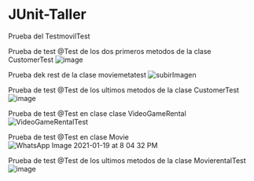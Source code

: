 # JUnit-Taller
Prueba del TestmovilTest

Prueba de test @Test de los dos primeros metodos de la clase CustomerTest
![image](https://user-images.githubusercontent.com/54828392/105108860-36b84f00-5a89-11eb-85cc-74941fff0220.png)

Prueba dek rest de la clase moviemetatest
![subirImagen](https://user-images.githubusercontent.com/65878441/105111373-c1e81380-5a8e-11eb-831a-ccea25e82aa8.PNG)

Prueba de test @Test de los ultimos metodos de la clase CustomerTest
![image](https://user-images.githubusercontent.com/73259091/105111634-45a20000-5a8f-11eb-81d7-9fe63034df04.png)

Prueba de test @Test en clase clase VideoGameRental 
![VideoGameRentalTest](https://user-images.githubusercontent.com/68168827/105113054-31133700-5a92-11eb-92e5-110d4e90a2e2.png)

Prueba de test @Test en clase Movie
![WhatsApp Image 2021-01-19 at 8 04 32 PM](https://user-images.githubusercontent.com/73213899/105113139-5e5fe500-5a92-11eb-9833-e6159a3fc6e2.jpeg)

Prueba de test @Test de los ultimos metodos de la clase MovierentalTest
![image](https://user-images.githubusercontent.com/73259091/105122106-94f22b80-5aa3-11eb-9796-44f88a67ba9b.png)
